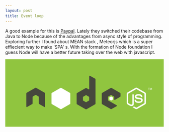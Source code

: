 ```yaml
---
layout: post
title: Event loop
---
```




A good example for this is [Paypal](http://www.paypal.com/). Lately they switched their codebase from Java to Node because of the advantages from async style of programming. Exploring further I found about MEAN stack 
, Meteorjs which is a super effiecient way to make 'SPA' s. With the formation of Node foundation I guess Node
will have a better future taking over the web with javascript.

![NodeJs](public/img/node.jpg) 
